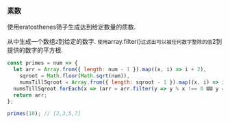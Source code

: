 ### 素数

使用eratosthenes筛子生成达到给定数量的质数. 

从中生成一个数组`2`到给定的数字. `使用`array.filter()`过滤出可以被任何数字整除的值`2到提供的数字的平方根. 

```js
const primes = num => {
  let arr = Array.from({ length: num - 1 }).map((x, i) => i + 2),
    sqroot = Math.floor(Math.sqrt(num)),
    numsTillSqroot = Array.from({ length: sqroot - 1 }).map((x, i) => i + 2);
  numsTillSqroot.forEach(x => (arr = arr.filter(y => y % x !== 0 ƜƜ y == x)));
  return arr;
};
```

```js
primes(10); // [2,3,5,7]
```
